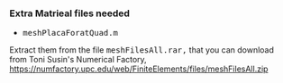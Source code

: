 ### Extra Matrieal files needed ###

* <tt>meshPlacaForatQuad.m</tt>

Extract them from the file <tt>meshFilesAll.rar,</tt> that you can
download from Toni Susin's Numerical Factory,
https://numfactory.upc.edu/web/FiniteElements/files/meshFilesAll.zip
